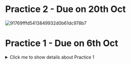 # Practice 2 - Due on 20th Oct
![91769fffd5413849932d0b61dc978b7](https://github.com/Michelle-LZY/Extended_Stat_Programming-2023/assets/136700489/3b6c5640-4e53-4ef6-b6db-398dab343a03)

# Practice 1 - Due on 6th Oct
<details>
  <summary>Click me to show details about Practice 1</summary>

### Group members: Bo Gao(s2511232), Zheyue Lin(s2519324) and Xinran Zhu(s2508695)
### Task 1: Create the group repo: Zheyue Lin
### Task 2-5: Bo Gao
- [x] Read txt file into R
- [x] Write a function 'split_punct', which takes a vector of words as input along with a punctuation mark
      Search for each word containing the punctuation mark, and remove it from the word, and add the mark as a new entry in the vector of words after the word it came from  
      This function will return the updated vector extract and then remove all the punctuations in the text and save the words vector as 'a'  
- [x] Use 'split_punct' function to seperate the punctuation marks

### Task 6-7: Zheyue Lin
- [x] Create a vector 'b' that hold the m most commonly occuring words. (m ≈ 1000)
- [x] Make the matrices of common word triplets(T) and pairs(P).

### Task 8: Bo Gao, Xinran Zhu
- [x] Write code to simulate 50-word sections from your model.  
      Do this by using the model to simulate integers indexing words in vector 'b'.  
      Then print out the corresponding text with 'cat'.
      The 'sample' function should be used to select a word(index) with a given probability.

### Task 9: Bo Gao
- [x] For comparison, simulate 50 word sections of text where the word probabilities are simply

### Task 10: Zheyue Lin
- [x] Keep words having capital letter the most often in the original text.
</details>


